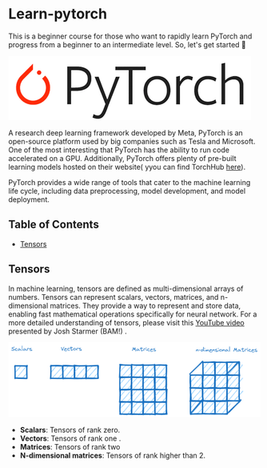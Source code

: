 # Learn-pytorch

This is a beginner course for those who want to rapidly learn PyTorch and progress from a beginner to an intermediate level. So, let's get started :muscle:


![Pytorch logo](images/pytorch.png)

A research deep learning framework developed by Meta, PyTorch is an open-source platform used by big companies such as Tesla and Microsoft. One of the most interesting that PyTorch has the ability to run code accelerated on a GPU. Additionally, PyTorch offers plenty of pre-built learning models hosted on their website( yyou can find TorchHub [here](https://pytorch.org/hub/)).

PyTorch provides a wide range of tools that cater to the machine learning life cycle, including data preprocessing, model development, and model deployment.


## Table of Contents


- [Tensors](#tensors)
 
## Tensors

In machine learning, tensors are defined as multi-dimensional arrays of numbers. Tensors can represent scalars, vectors, matrices, and n-dimensional matrices. They provide a way to represent and store data, enabling fast mathematical operations specifically for neural network. For a more detailed understanding of tensors, please visit this [YouTube video](https://www.youtube.com/watch?v=L35fFDpwIM4) presented by Josh Starmer (BAM!) .

![Tensors](images/Tensors-rank.png)

* **Scalars**: Tensors of rank zero.
* **Vectors**: Tensors of rank one .
* **Matrices**: Tensors of rank two 
* **N-dimensional matrices**: Tensors of rank higher than 2. 

